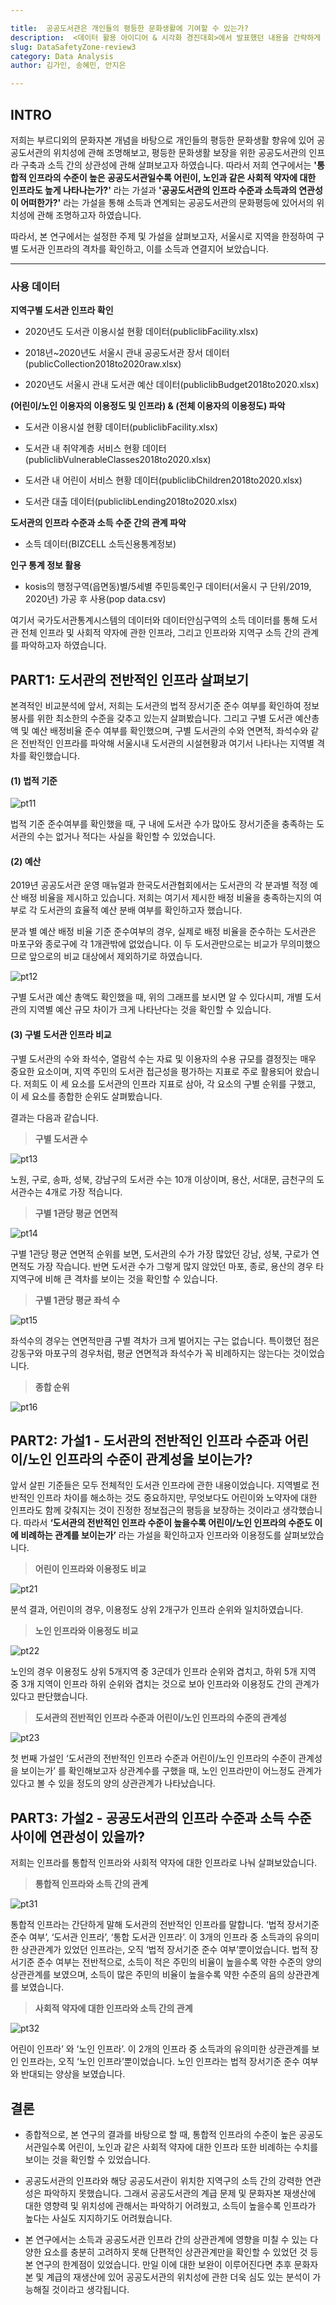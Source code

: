 ```yaml
---

title:  공공도서관은 개인들의 평등한 문화생활에 기여할 수 있는가?
description:  <데이터 활용 아이디어 & 시각화 경진대회>에서 발표했던 내용을 간략하게 소개하겠습니다!
slug: DataSafetyZone-review3
category: Data Analysis
author: 김가인, 송혜민, 안지은

---
```




## INTRO

 저희는 부르디외의 문화자본 개념을 바탕으로 개인들의 평등한 문화생활 향유에 있어 공공도서관의 위치성에 관해 조명해보고, 평등한 문화생활 보장을 위한 공공도서관의 인프라 구축과 소득 간의 상관성에 관해 살펴보고자 하였습니다. 따라서 저희 연구에서는 __'통합적 인프라의 수준이 높은 공공도서관일수록 어린이, 노인과 같은 사회적 약자에 대한 인프라도 높게 나타나는가?'__  라는 가설과 __'공공도서관의 인프라 수준과 소득과의 연관성이 어떠한가?'__ 라는 가설을 통해 소득과 연계되는 공공도서관의 문화평등에 있어서의 위치성에 관해 조명하고자 하였습니다.

 따라서, 본 연구에서는 설정한 주제 및 가설을 살펴보고자, 서울시로 지역을 한정하여 구별 도서관 인프라의 격차를 확인하고, 이를 소득과 연결지어 보았습니다.

----

### 사용 데이터  

__지역구별 도서관 인프라 확인__  

- 2020년도 도서관 이용시설 현황 데이터(publiclibFacility.xlsx)

- 2018년~2020년도 서울시 관내 공공도서관 장서 데이터(publicCollection2018to2020raw.xlsx)

- 2020년도 서울시 관내 도서관 예산 데이터(publiclibBudget2018to2020.xlsx)

  

 __(어린이/노인 이용자의 이용정도 및 인프라) & (전체 이용자의 이용정도) 파악__ 

- 도서관 이용시설 현황 데이터(publiclibFacility.xlsx)

- 도서관 내 취약계층 서비스 현황 데이터(publiclibVulnerableClasses2018to2020.xlsx)

- 도서관 내 어린이 서비스 현황 데이터(publiclibChildren2018to2020.xlsx)

- 도서관 대출 데이터(publiclibLending2018to2020.xlsx)  



__도서관의 인프라 수준과 소득 수준 간의 관계 파악__ 

- 소득 데이터(BIZCELL 소득신용통계정보)



__인구 통계 정보 활용__ 

- kosis의 행정구역(읍면동)별/5세별 주민등록인구 데이터(서울시 구 단위/2019, 2020년) 가공 후 사용(pop data.csv) 



여기서 국가도서관통계시스템의 데이터와 데이터안심구역의 소득 데이터를 통해 도서관 전체 인프라 및 사회적 약자에 관한 인프라, 그리고 인프라와 지역구 소득 간의 관계를 파악하고자 하였습니다. 



## PART1: 도서관의 전반적인 인프라 살펴보기

본격적인 비교분석에 앞서, 저희는 도서관의 법적 장서기준 준수 여부를 확인하여 정보 봉사를 위한 최소한의 수준을 갖추고 있는지 살펴봤습니다. 그리고 구별 도서관 예산총액 및 예산 배정비율 준수 여부를 확인했으며, 구별 도서관의 수와 연면적, 좌석수와 같은 전반적인 인프라를 파악해 서울시내 도서관의 시설현황과 여기서 나타나는 지역별 격차를 확인했습니다.

#### (1) 법적 기준

![pt11](/DataSafetyZone-review3/pt11.png)

법적 기준 준수여부를 확인했을 때, 구 내에 도서관 수가 많아도 장서기준을 충족하는 도서관의 수는 없거나 적다는 사실을 확인할 수 있었습니다.



#### (2) 예산

2019년 공공도서관 운영 매뉴얼과 한국도서관협회에서는 도서관의 각 분과별 적정 예산 배정 비율을 제시하고 있습니다. 저희는 여기서 제시한 배정 비율을 충족하는지의 여부로 각 도서관의 효율적 예산 분배 여부를 확인하고자 했습니다. 

분과 별 예산 배정 비율 기준 준수여부의 경우, 실제로 배정 비율을 준수하는 도서관은 마포구와 종로구에 각 1개관밖에 없었습니다. 이 두 도서관만으로는 비교가 무의미했으므로 앞으로의 비교 대상에서 제외하기로 하였습니다. 

![pt12](/DataSafetyZone-review3/pt12.png)

구별 도서관 예산 총액도 확인했을 때, 위의 그래프를 보시면 알 수 있다시피, 개별 도서관의 지역별 예산 규모 차이가 크게 나타난다는 것을 확인할 수 있습니다.



#### (3) 구별 도서관 인프라 비교

구별 도서관의 수와 좌석수, 열람석 수는 자료 및 이용자의 수용 규모를 결정짓는 매우 중요한 요소이며, 지역 주민의 도서관 접근성을 평가하는 지표로 주로 활용되어 왔습니다. 저희도 이 세 요소를 도서관의 인프라 지표로 삼아, 각 요소의 구별 순위를 구했고, 이 세 요소를 종합한 순위도 살펴봤습니다.

결과는 다음과 같습니다.



> __구별 도서관 수__

![pt13](/DataSafetyZone-review3/pt13.png)

 노원, 구로, 송파, 성북, 강남구의 도서관 수는 10개 이상이며, 용산, 서대문, 금천구의 도서관수는 4개로 가장 적습니다.



> __구별 1관당 평균 연면적__

![pt14](/DataSafetyZone-review3/pt14.png)

구별 1관당 평균 연면적 순위를 보면, 도서관의 수가 가장 많았던 강남, 성북, 구로가 연면적도 가장 작습니다. 반면 도서관 수가 그렇게 많지 않았던 마포, 종로, 용산의 경우 타 지역구에 비해 큰 격차를 보이는 것을 확인할 수 있습니다. 



> __구별 1관당 평균 좌석 수__

![pt15](/DataSafetyZone-review3/pt15.png)

좌석수의 경우는 연면적만큼 구별 격차가 크게 벌어지는 구는 없습니다. 특이했던 점은 강동구와 마포구의 경우처럼, 평균 연면적과 좌석수가 꼭 비례하지는 않는다는 것이었습니다.



> __종합 순위__

![pt16](/DataSafetyZone-review3/pt16.png)



## PART2: 가설1 - 도서관의 전반적인 인프라 수준과 어린이/노인 인프라의 수준이 관계성을 보이는가?

앞서 살핀 기준들은 모두 전체적인 도서관 인프라에 관한 내용이었습니다. 지역별로 전반적인 인프라 차이를 해소하는 것도 중요하지만, 무엇보다도 어린이와 노약자에 대한 인프라도 함께 갖춰지는 것이 진정한 정보접근의 평등을 보장하는 것이라고 생각했습니다. 따라서 __‘도서관의 전반적인 인프라 수준이 높을수록 어린이/노인 인프라의 수준도 이에 비례하는 관계를 보이는가’__  라는 가설을 확인하고자 인프라와 이용정도를 살펴보았습니다. 



> __어린이 인프라와 이용정도 비교__ 

![pt21](/DataSafetyZone-review3/pt21.png)

분석 결과, 어린이의 경우, 이용정도 상위 2개구가 인프라 순위와 일치하였습니다.



> __노인 인프라와 이용정도 비교__ 

![pt22](/DataSafetyZone-review3/pt22.png)

노인의 경우 이용정도 상위 5개지역 중 3군데가 인프라 순위와 겹치고, 하위 5개 지역 중 3개 지역이 인프라 하위 순위와 겹치는 것으로 보아 인프라와 이용정도 간의 관계가 있다고 판단했습니다. 



> __도서관의 전반적인 인프라 수준과 어린이/노인 인프라의 수준의 관계성__ 

![pt23](/DataSafetyZone-review3/pt23.png)

첫 번째 가설인 ‘도서관의 전반적인 인프라 수준과 어린이/노인 인프라의 수준이 관계성을 보이는가’ 를 확인해보고자 상관계수를 구했을 때, 노인 인프라만이 어느정도 관계가 있다고 볼 수 있을 정도의 양의 상관관계가 나타났습니다.



## PART3: 가설2 - 공공도서관의 인프라 수준과 소득 수준 사이에 연관성이 있을까?

저희는 인프라를 통합적 인프라와 사회적 약자에 대한 인프라로 나눠 살펴보았습니다.



> __통합적 인프라와 소득 간의 관계__ 

![pt31](/DataSafetyZone-review3/pt31.png)

통합적 인프라는 간단하게 말해 도서관의 전반적인 인프라를 말합니다.  ‘법적 장서기준 준수 여부’, ‘도서관 인프라’, ‘통합 도서관 인프라’. 이 3개의 인프라 중 소득과의 유의미한 상관관계가 있었던 인프라는, 오직 ‘법적 장서기준 준수 여부’뿐이었습니다. 법적 장서기준 준수 여부는 전반적으로, 소득이 적은 주민의 비율이 높을수록 약한 수준의 양의 상관관계를 보였으며, 소득이 많은 주민의 비율이 높을수록 약한 수준의 음의 상관관계를 보였습니다. 



> __사회적 약자에 대한 인프라와 소득 간의 관계__ 

![pt32](/DataSafetyZone-review3/pt32.png)

어린이 인프라’ 와 ‘노인 인프라’. 이 2개의 인프라 중 소득과의 유의미한 상관관계를 보인 인프라는, 오직 ‘노인 인프라’뿐이었습니다. 노인 인프라는 법적 장서기준 준수 여부와 반대되는 양상을 보였습니다. 



## 결론 

- 종합적으로, 본 연구의 결과를 바탕으로 할 때, 통합적 인프라의 수준이 높은 공공도서관일수록 어린이, 노인과 같은 사회적 약자에 대한 인프라 또한 비례하는 수치를 보이는 것을 확인할 수 있었습니다.

-  공공도서관의 인프라와 해당 공공도서관이 위치한 지역구의 소득 간의 강력한 연관성은 파악하지 못했습니다. 그래서 공공도서관의 계급 문제 및 문화자본 재생산에 대한 영향력 및 위치성에 관해서는 파악하기 어려웠고, 소득이 높을수록 인프라가 높다는 사실도 지지하기도 어려웠습니다.
- 본 연구에서는 소득과 공공도서관 인프라 간의 상관관계에 영향을 미칠 수 있는 다양한 요소를 충분히 고려하지 못해 단편적인 상관관계만을 확인할 수 있었던 것 등 본 연구의 한계점이 있었습니다. 만일 이에 대한 보완이 이루어진다면 추후 문화자본 및 계급의 재생산에 있어 공공도서관의 위치성에 관한 더욱 심도 있는 분석이 가능해질 것이라고 생각됩니다.
